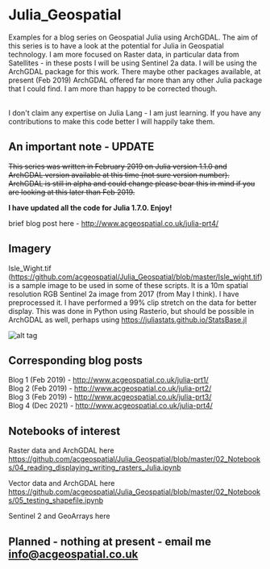 # Julia_Geospatial
Examples for a blog series on Geospatial Julia using ArchGDAL.
The aim of this series is to have a look at the potential for Julia in Geospatial technology. I am more focused on Raster data, in particular data from Satellites - in these posts I will be using Sentinel 2a data. I will be using the ArchGDAL package for this work. There maybe other packages available, at present (Feb 2019) ArchGDAL offered far more than any other Julia package that I could find. I am more than happy to be corrected though.

<br>
I don't claim any expertise on Julia Lang - I am just learning. If you have any contributions to make this code better I will happily take them. 

## An important note - UPDATE
<del>This series was written in February 2019 on Julia version 1.1.0 and ArchGDAL version available at this time (not sure version number). ArchGDAL is still in alpha and could change please bear this in mind if you are looking at this later than Feb 2019.</del>


<b>I have updated all the code for Julia 1.7.0. Enjoy!</b>

brief blog post here - http://www.acgeospatial.co.uk/julia-prt4/ <br>

## Imagery

Isle_Wight.tif (https://github.com/acgeospatial/Julia_Geospatial/blob/master/Isle_wight.tif) is a sample image to be used in some of these scripts. It is a 10m spatial resolution RGB Sentinel 2a image from 2017 (from May I think). I have preprocessed it. I have performed a 99% clip stretch on the data for better display. This was done in Python using Rasterio, but should be possible in ArchGDAL as well, perhaps using https://juliastats.github.io/StatsBase.jl

![alt tag](http://www.acgeospatial.co.uk/wp-content/uploads/2019/02/0-768x413.png)

## Corresponding blog posts

Blog 1 (Feb 2019) - http://www.acgeospatial.co.uk/julia-prt1/ <br>
Blog 2 (Feb 2019) - http://www.acgeospatial.co.uk/julia-prt2/ <br>
Blog 3 (Feb 2019) - http://www.acgeospatial.co.uk/julia-prt3/ <br>
Blog 4 (Dec 2021) - http://www.acgeospatial.co.uk/julia-prt4/ <br>

## Notebooks of interest
Raster data and ArchGDAL here
https://github.com/acgeospatial/Julia_Geospatial/blob/master/02_Notebooks/04_reading_displaying_writing_rasters_Julia.ipynb


Vector data and ArchGDAL here
https://github.com/acgeospatial/Julia_Geospatial/blob/master/02_Notebooks/05_testing_shapefile.ipynb


Sentinel 2 and GeoArrays here


## Planned - nothing at present - email me info@acgeospatial.co.uk



